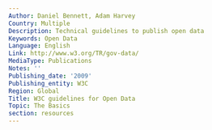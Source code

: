 ```yaml
---
Author: Daniel Bennett, Adam Harvey
Country: Multiple
Description: Technical guidelines to publish open data
Keywords: Open Data
Language: English
Link: http://www.w3.org/TR/gov-data/
MediaType: Publications
Notes: ''
Publishing_date: '2009'
Publishing_entity: W3C
Region: Global
Title: W3C guidelines for Open Data
Topic: The Basics
section: resources
---
```

